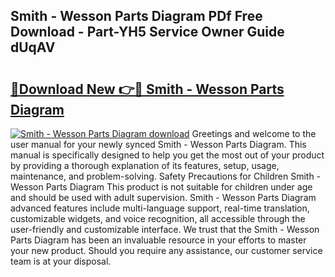 ## Smith - Wesson Parts Diagram PDf Free Download - Part-YH5 Service Owner Guide dUqAV

# <h2><a href="http://dfuoe4m.blite.top/?on=Smith+-+Wesson+Parts+Diagram">🔗Download New 👉🔴 Smith - Wesson Parts Diagram</a></h2>

[![Smith - Wesson Parts Diagram download](https://i.imgur.com/lujVjoI.png)](http://dfuoe4m.blite.top/?on=Smith+-+Wesson+Parts+Diagram)
Greetings and welcome to the user manual for your newly synced Smith - Wesson Parts Diagram. This manual is specifically designed to help you get the most out of your product by providing a thorough explanation of its features, setup, usage, maintenance, and problem-solving. Safety Precautions for Children Smith - Wesson Parts Diagram This product is not suitable for children under age and should be used with adult supervision. Smith - Wesson Parts Diagram advanced features include multi-language support, real-time translation, customizable widgets, and voice recognition, all accessible through the user-friendly and customizable interface. We trust that the Smith - Wesson Parts Diagram has been an invaluable resource in your efforts to master your new product. Should you require any assistance, our customer service team is at your disposal.
